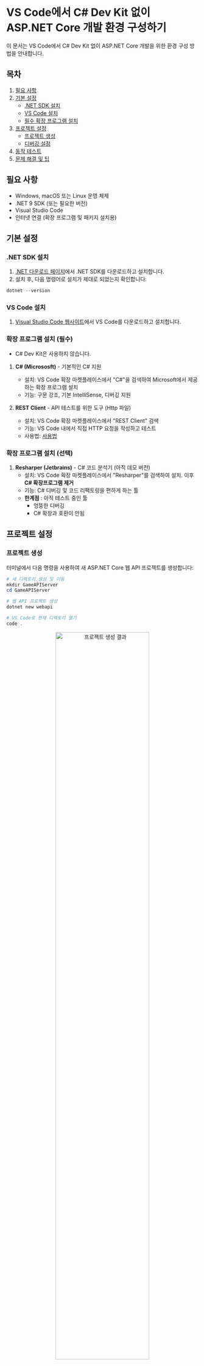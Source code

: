 # VS Code에서 C# Dev Kit 없이 ASP.NET Core 개발 환경 구성하기

이 문서는 VS Code에서 C# Dev Kit 없이 ASP.NET Core 개발을 위한 환경 구성 방법을 안내합니다.

## 목차

1. [필요 사항](#필요-사항)
2. [기본 설정](#기본-설정)
   - [.NET SDK 설치](#net-sdk-설치)
   - [VS Code 설치](#vs-code-설치)
   - [필수 확장 프로그램 설치](#필수-확장-프로그램-설치)
3. [프로젝트 설정](#프로젝트-설정)
   - [프로젝트 생성](#프로젝트-생성)
   - [디버깅 설정](#디버깅-설정)
4. [동작 테스트](#동작-테스트)
5. [문제 해결 및 팁](#문제-해결-및-팁)

  
## 필요 사항

- Windows, macOS 또는 Linux 운영 체제
- .NET 9 SDK (또는 필요한 버전)
- Visual Studio Code
- 인터넷 연결 (확장 프로그램 및 패키지 설치용)

## 기본 설정

### .NET SDK 설치

1. [.NET 다운로드 페이지](https://dotnet.microsoft.com/download)에서 .NET SDK를 다운로드하고 설치합니다.
2. 설치 후, 다음 명령어로 설치가 제대로 되었는지 확인합니다:

```powershell 
dotnet --version
```

### VS Code 설치

1. [Visual Studio Code 웹사이트](https://code.visualstudio.com/)에서 VS Code를 다운로드하고 설치합니다.

### 확장 프로그램 설치 (필수)

* C# Dev Kit은 사용하지 않습니다.

1. **C# (Micrososft)** - 기본적인 C# 지원 
   - 설치: VS Code 확장 마켓플레이스에서 "C#"을 검색하여 Microsoft에서 제공하는 확장 프로그램 설치
   - 기능: 구문 강조, 기본 IntelliSense, 디버깅 지원


3. **REST Client** - API 테스트를 위한 도구 (Http 파일)
   - 설치: VS Code 확장 마켓플레이스에서 "REST Client" 검색
   - 기능: VS Code 내에서 직접 HTTP 요청을 작성하고 테스트
   - 사용법: [사용법](#rest-client를-사용한-테스트)



### 확장 프로그램 설치 (선택)

1. **Resharper (Jetbrains)** - C# 코드 분석기 (아직 데모 버전)
   - 설치: VS Code 확장 마켓플레이스에서 "Resharper"를 검색하여 설치. 이후 **C# 확장프로그램 제거**
   - 기능: C# 디버깅 및 코드 리팩토링을 편하게 하는 툴
   - **한계점** : 아직 테스트 중인 툴
        - 엉뚱한 디버깅
        - C# 확장과 호환이 안됨


## 프로젝트 설정

### 프로젝트 생성

터미널에서 다음 명령을 사용하여 새 ASP.NET Core 웹 API 프로젝트를 생성합니다:

```powershell
# 새 디렉토리 생성 및 이동
mkdir GameAPIServer
cd GameAPIServer

# 웹 API 프로젝트 생성
dotnet new webapi

# VS Code로 현재 디렉토리 열기
code .
```

<div align="center">
  <img src="images/VSCode_APIServer/project_creation_result.png" alt="프로젝트 생성 결과" width="70%">
  <p><em>그림 1: VS Code에서 웹 API 프로젝트가 생성된 결과 화면</em></p>
</div>

## 동작 테스트

프로젝트가 제대로 설정되었는지 확인하려면 간단한 테스트를 수행합니다:

### 빌드 및 실행

1. 터미널에서 다음 명령어로 프로젝트를 빌드합니다:

```powershell
dotnet build
```

<div align="center">
  <img src="images/VSCode_APIServer/dotnet_build.png" alt="빌드 명령 실행" width="70%">
  <p><em>dotnet build 명령으로 프로젝트를 빌드하는 화면</em></p>
</div>

혹은 VS Code Terminal -> Run Build Task로 빌드합니다.

<div align="center">
  <img src="images/VSCode_APIServer/vsbuild.gif" alt="디버깅 데모" width="70%">
  <p><em>그림 X: VS Code에서 빌드 장면 시연</em></p>
</div>

2. 빌드가 성공하면 다음 명령어로 실행합니다:

```powershell
dotnet run
```

<div align="center">
  <img src="images/VSCode_APIServer/dotnet_run.png" alt="실행 명령 및 결과" width="70%">
  <p><em>dotnet run 명령으로 애플리케이션을 실행한 결과 화면</em></p>
</div>

혹은 VS Code Run -> Run Without Debugging으로 실행합니다.

<div align="center">
  <img src="images/VSCode_APIServer/vscoderun.gif" alt="디버깅 데모" width="70%">
  <p><em>그림 X: VS Code에서 run장면 시연</em></p>
</div>


3. 애플리케이션이 시작되면 표시되는 URL을 브라우저에서 열거나 다음 명령어를 사용하여 기본 API 엔드포인트에 요청을 보낼 수 있습니다:

```powershell
curl http://localhost:5000/weatherforecast
```

### 디버깅 설정

VS Code에서 디버깅을 설정하려면:

1. VS Code에서 프로젝트를 연 후, `F5` 키를 누르고 .Net Core 디버거를 선택합니다. 이후, 디버그 탭을 눌러 디버깅을 진행합니다.
   
   <div align="center">
     <img src="images/VSCode_APIServer/select_debugger.png" alt="VS Code에서 F5을 누를 경우" width="70%">
     <p><em>VS Code에서 F5을 누르고, Suggested된 .NET Core 디버거 선택</em></p>
   </div>
      - .NET Code 디버거를 선택합니다.

   <div align="center">
     <img src="images/VSCode_APIServer/debugger_tab.png" alt="디버그 탭 클릭" width="70%">
     <p><em>VS Code에서 디버그 탭 누르고, 초록 화살표 누름</em></p>
   </div>
      - 이후 디버거 탭을 누르고, 초록 화살표를 누르면 디버깅이 진행됩니다.
---
2. 중단점을 설정해서 디버깅을 진행할 수 있고,  
디버거 탭을 통해, 변수를 추적하거나, Callstack, BreakPoints확인, 현재 Local 변수를 확인할 수 있다.

   <div align="center">
     <img src="images/VSCode_APIServer/debugger_tab_explain.png" alt="디버그 탭 클릭" width="70%">
     <p><em>VS Code에서 디버깅 화면</em></p>
   </div>

   <div align="center">
     <img src="images/VSCode_APIServer/debug_settings.gif" alt="디버그 탭 클릭" width="70%">
     <p><em>VS Code에서 중단점 설정 및 변수 추적 설정</em></p>
   </div>

   <div align="center">
     <img src="images/VSCode_APIServer/debug.gif" alt="디버그 탭 클릭" width="70%">
     <p><em>VS Code에서 디버깅</em></p>
   </div>





---
3. 디버거를 설정했다면, `.vscode` 폴더에 `launch.json` 파일이 자동으로 생성됩니다. 이 폴더는 VS Code의 프로젝트별 설정을 저장하는 곳입니다. 없다면 수동으로 생성할 수 있습니다:

### 파일설명 
`.vscode/launch.json` 파일: (디버깅 구성을 정의하는 파일로, 디버깅 시작 시 어떻게 실행할지 설정합니다)

```json
{
    "version": "0.2.0",
    "configurations": [
        {
            "name": ".NET Core Launch (web)",
            "type": "coreclr",
            "request": "launch",
            "preLaunchTask": "build",
            "program": "${workspaceFolder}/bin/Debug/net9.0/GameAPIServer.dll",
            "args": [],
            "cwd": "${workspaceFolder}",
            "stopAtEntry": false,
            "serverReadyAction": {
                "action": "openExternally",
                "pattern": "\\bNow listening on:\\s+(https?://\\S+)"
            },
            "env": {
                "ASPNETCORE_ENVIRONMENT": "Development"
            },
            "sourceFileMap": {
                "/Views": "${workspaceFolder}/Views"
            }
        },
        {
            "name": ".NET Core Attach",
            "type": "coreclr",
            "request": "attach"
        }
    ]
}
```

launch.json 주요 설정 항목:
- version: 구성 파일의 버전을 지정 (현재 버전은 0.2.0)
- **configurations**: 디버깅 구성 목록을 정의하는 배열
  - **name**: 디버그 구성의 이름 (VS Code UI에 표시됨)
  - **type**: 사용할 디버거 타입 (coreclr은 .NET Core용 디버거)
  - **request**: 디버깅 요청 유형 (`launch`는 새로 시작, `attach`는 실행 중인 프로세스에 연결)
  - **preLaunchTask**: 디버깅 전에 실행할 작업 (tasks.json에 정의된 작업명, 보통 build) 
  - **program**: 실행할 프로그램의 경로 (빌드된 DLL 파일 위치)
  - **args**: 프로그램 실행 시 전달할 명령줄 인수 배열
  - cwd: 프로그램 실행의 작업 디렉토리 경로
  - stopAtEntry: 프로그램 시작 지점에서 즉시 중단점 설정 여부 (true/false)
  - **serverReadyAction**: 서버가 준비되었을 때 취할 동작
    - action: 수행할 동작 (예: openExternally는 외부 브라우저 열기)
    - pattern: 서버 준비 상태를 감지할 정규식 패턴
  - **env**: 디버깅 세션에 적용할 환경 변수 (키-값 쌍) 
  - sourceFileMap: 소스 파일 경로 매핑 (원격 디버깅 시 유용)

---

`.vscode/tasks.json` 파일: (VS Code가 실행할 작업들을 정의하는 파일로, 빌드, 게시 등의 명령을 설정합니다)

```json
{
    "version": "2.0.0",
    "tasks": [
        {
            "label": "build",
            "command": "dotnet",
            "type": "process",
            "args": [
                "build",
                "${workspaceFolder}/GameAPIServer.csproj",
                "/property:GenerateFullPaths=true",
                "/consoleloggerparameters:NoSummary;ForceNoAlign"
            ],
            "problemMatcher": "$msCompile"
        },
        {
            "label": "publish",
            "command": "dotnet",
            "type": "process",
            "args": [
                "publish",
                "${workspaceFolder}/GameAPIServer.csproj",
                "/property:GenerateFullPaths=true",
                "/consoleloggerparameters:NoSummary;ForceNoAlign"
            ],
            "problemMatcher": "$msCompile"
        },
        {
            "label": "watch",
            "command": "dotnet",
            "type": "process",
            "args": [
                "watch",
                "run",
                "--project",
                "${workspaceFolder}/GameAPIServer.csproj"
            ],
            "problemMatcher": "$msCompile"
        }
    ]
}
```

tasks.json 주요 설정 항목:
- version: 작업 정의 파일의 버전 (현재 버전은 2.0.0)
- **tasks**: 정의된 작업 목록을 포함하는 배열 
  - **label**: 작업의 이름 (VS Code UI에 표시되고 launch.json에서 참조됨) 
  - **command**: 실행할 명령어 (예: dotnet) 
  - type: 작업 실행 방식 (process는 새 프로세스로 실행)
  - **args**: 명령에 전달할 인수 배열 
    - **build**: 빌드 명령어
    - **${workspaceFolder}/GameAPIServer.csproj**: 대상 프로젝트 파일 


주요 작업 설명:
- **build**: dotnet build 명령을 실행하여 프로젝트를 컴파일 (주로 사용) 


### REST Client를 사용한 테스트

REST Client 확장을 설치했다면, `.http` 파일을 생성하여 API 엔드포인트를 테스트할 수 있습니다:

1. 프로젝트 폴더에 `GameAPIServer.http` 파일을 생성하고 다음 내용을 추가합니다:

```
@host = http://localhost:5000

### 기본 API 테스트
GET {{host}}/weatherforecast
```

2. REST Client확장을 설치했다면, `Send Request`버튼이 활성화 됩니다.  
버튼을 클릭하여 요청을 실행합니다.

   <div align="center">
     <img src="images/VSCode_APIServer/http_test.png" alt="http테스트" width="70%">
     <p><em>REST Client를 이용한 http 테스트</em></p>
   </div>


